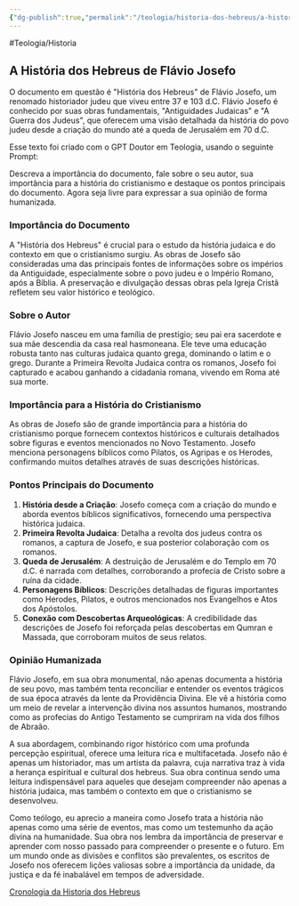 ```yaml
---
{"dg-publish":true,"permalink":"/teologia/historia-dos-hebreus/a-historia-dos-hebreus/","metatags":{"description":"As obras de Josefo são consideradas uma das principais fontes de informações sobre os impérios da Antiguidade"},"noteIcon":2,"updated":"2025-08-23T20:17:47.862-03:00"}
---
```


#Teologia/Historia

## A História dos Hebreus de Flávio Josefo

O documento em questão é "História dos Hebreus" de Flávio Josefo, um renomado historiador judeu que viveu entre 37 e 103 d.C. Flávio Josefo é conhecido por suas obras fundamentais, "Antiguidades Judaicas" e "A Guerra dos Judeus", que oferecem uma visão detalhada da história do povo judeu desde a criação do mundo até a queda de Jerusalém em 70 d.C. 

Esse texto foi criado com o GPT Doutor em Teologia, usando o seguinte Prompt: 

Descreva a importância do documento, fale sobre o seu autor, sua importância para a história do cristianismo e destaque os pontos principais do documento. Agora seja livre para expressar a sua opinião de forma humanizada.

### Importância do Documento

A "História dos Hebreus" é crucial para o estudo da história judaica e do contexto em que o cristianismo surgiu. As obras de Josefo são consideradas uma das principais fontes de informações sobre os impérios da Antiguidade, especialmente sobre o povo judeu e o Império Romano, após a Bíblia. A preservação e divulgação dessas obras pela Igreja Cristã refletem seu valor histórico e teológico.

### Sobre o Autor

Flávio Josefo nasceu em uma família de prestígio; seu pai era sacerdote e sua mãe descendia da casa real hasmoneana. Ele teve uma educação robusta tanto nas culturas judaica quanto grega, dominando o latim e o grego. Durante a Primeira Revolta Judaica contra os romanos, Josefo foi capturado e acabou ganhando a cidadania romana, vivendo em Roma até sua morte.

### Importância para a História do Cristianismo

As obras de Josefo são de grande importância para a história do cristianismo porque fornecem contextos históricos e culturais detalhados sobre figuras e eventos mencionados no Novo Testamento. Josefo menciona personagens bíblicos como Pilatos, os Agripas e os Herodes, confirmando muitos detalhes através de suas descrições históricas.

### Pontos Principais do Documento

1. **História desde a Criação**: Josefo começa com a criação do mundo e aborda eventos bíblicos significativos, fornecendo uma perspectiva histórica judaica.
2. **Primeira Revolta Judaica**: Detalha a revolta dos judeus contra os romanos, a captura de Josefo, e sua posterior colaboração com os romanos.
3. **Queda de Jerusalém**: A destruição de Jerusalém e do Templo em 70 d.C. é narrada com detalhes, corroborando a profecia de Cristo sobre a ruína da cidade.
4. **Personagens Bíblicos**: Descrições detalhadas de figuras importantes como Herodes, Pilatos, e outros mencionados nos Evangelhos e Atos dos Apóstolos.
5. **Conexão com Descobertas Arqueológicas**: A credibilidade das descrições de Josefo foi reforçada pelas descobertas em Qumran e Massada, que corroboram muitos de seus relatos.

### Opinião Humanizada

Flávio Josefo, em sua obra monumental, não apenas documenta a história de seu povo, mas também tenta reconciliar e entender os eventos trágicos de sua época através da lente da Providência Divina. Ele vê a história como um meio de revelar a intervenção divina nos assuntos humanos, mostrando como as profecias do Antigo Testamento se cumpriram na vida dos filhos de Abraão. 

A sua abordagem, combinando rigor histórico com uma profunda percepção espiritual, oferece uma leitura rica e multifacetada. Josefo não é apenas um historiador, mas um artista da palavra, cuja narrativa traz à vida a herança espiritual e cultural dos hebreus. Sua obra continua sendo uma leitura indispensável para aqueles que desejam compreender não apenas a história judaica, mas também o contexto em que o cristianismo se desenvolveu.

Como teólogo, eu aprecio a maneira como Josefo trata a história não apenas como uma série de eventos, mas como um testemunho da ação divina na humanidade. Sua obra nos lembra da importância de preservar e aprender com nosso passado para compreender o presente e o futuro. Em um mundo onde as divisões e conflitos são prevalentes, os escritos de Josefo nos oferecem lições valiosas sobre a importância da unidade, da justiça e da fé inabalável em tempos de adversidade.

[Cronologia da Historia dos Hebreus](Cronologia%20da%20Historia%20dos%20Hebreus.md)
